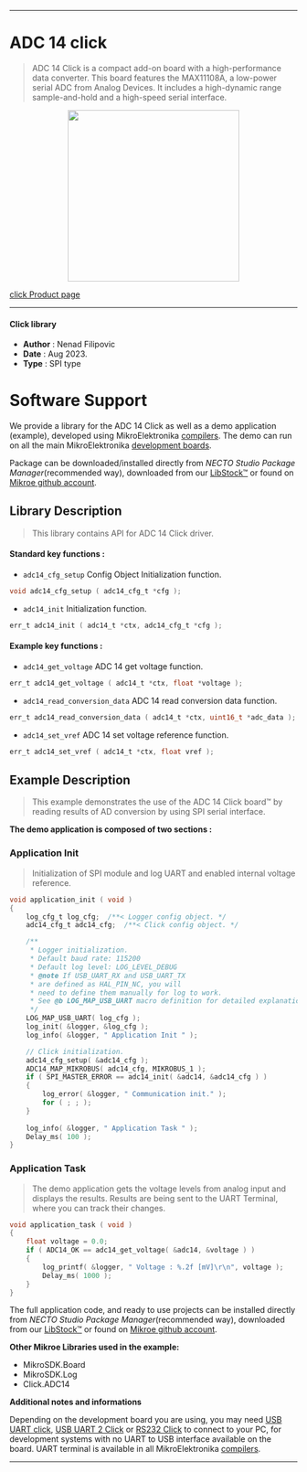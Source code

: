 
---
# ADC 14 click

> ADC 14 Click is a compact add-on board with a high-performance data converter. This board features the MAX11108A, a low-power serial ADC from Analog Devices. It includes a high-dynamic range sample-and-hold and a high-speed serial interface.

<p align="center">
  <img src="https://download.mikroe.com/images/click_for_ide/adc14_click.png" height=300px>
</p>

[click Product page](https://www.mikroe.com/adc-14-click)

---


#### Click library

- **Author**        : Nenad Filipovic
- **Date**          : Aug 2023.
- **Type**          : SPI type


# Software Support

We provide a library for the ADC 14 Click
as well as a demo application (example), developed using MikroElektronika
[compilers](https://www.mikroe.com/necto-studio).
The demo can run on all the main MikroElektronika [development boards](https://www.mikroe.com/development-boards).

Package can be downloaded/installed directly from *NECTO Studio Package Manager*(recommended way), downloaded from our [LibStock&trade;](https://libstock.mikroe.com) or found on [Mikroe github account](https://github.com/MikroElektronika/mikrosdk_click_v2/tree/master/clicks).

## Library Description

> This library contains API for ADC 14 Click driver.

#### Standard key functions :

- `adc14_cfg_setup` Config Object Initialization function.
```c
void adc14_cfg_setup ( adc14_cfg_t *cfg );
```

- `adc14_init` Initialization function.
```c
err_t adc14_init ( adc14_t *ctx, adc14_cfg_t *cfg );
```

#### Example key functions :

- `adc14_get_voltage`  ADC 14 get voltage function.
```c
err_t adc14_get_voltage ( adc14_t *ctx, float *voltage );
```

- `adc14_read_conversion_data` ADC 14 read conversion data function.
```c
err_t adc14_read_conversion_data ( adc14_t *ctx, uint16_t *adc_data );
```

- `adc14_set_vref` ADC 14 set voltage reference function.
```c
err_t adc14_set_vref ( adc14_t *ctx, float vref );
```

## Example Description

> This example demonstrates the use of the ADC 14 Click board™ 
> by reading results of AD conversion by using SPI serial interface.

**The demo application is composed of two sections :**

### Application Init

> Initialization of SPI module and log UART and enabled internal voltage reference.

```c
void application_init ( void )
{
    log_cfg_t log_cfg;  /**< Logger config object. */
    adc14_cfg_t adc14_cfg;  /**< Click config object. */

    /** 
     * Logger initialization.
     * Default baud rate: 115200
     * Default log level: LOG_LEVEL_DEBUG
     * @note If USB_UART_RX and USB_UART_TX 
     * are defined as HAL_PIN_NC, you will 
     * need to define them manually for log to work. 
     * See @b LOG_MAP_USB_UART macro definition for detailed explanation.
     */
    LOG_MAP_USB_UART( log_cfg );
    log_init( &logger, &log_cfg );
    log_info( &logger, " Application Init " );

    // Click initialization.
    adc14_cfg_setup( &adc14_cfg );
    ADC14_MAP_MIKROBUS( adc14_cfg, MIKROBUS_1 );
    if ( SPI_MASTER_ERROR == adc14_init( &adc14, &adc14_cfg ) )
    {
        log_error( &logger, " Communication init." );
        for ( ; ; );
    }
    
    log_info( &logger, " Application Task " );
    Delay_ms( 100 );
}
```

### Application Task

> The demo application gets the voltage levels from analog input and displays the results.
> Results are being sent to the UART Terminal, where you can track their changes.

```c
void application_task ( void )
{
    float voltage = 0.0;
    if ( ADC14_OK == adc14_get_voltage( &adc14, &voltage ) )
    {
        log_printf( &logger, " Voltage : %.2f [mV]\r\n", voltage );
        Delay_ms( 1000 );
    } 
}
```

The full application code, and ready to use projects can be installed directly from *NECTO Studio Package Manager*(recommended way), downloaded from our [LibStock&trade;](https://libstock.mikroe.com) or found on [Mikroe github account](https://github.com/MikroElektronika/mikrosdk_click_v2/tree/master/clicks).

**Other Mikroe Libraries used in the example:**

- MikroSDK.Board
- MikroSDK.Log
- Click.ADC14

**Additional notes and informations**

Depending on the development board you are using, you may need
[USB UART click](https://www.mikroe.com/usb-uart-click),
[USB UART 2 Click](https://www.mikroe.com/usb-uart-2-click) or
[RS232 Click](https://www.mikroe.com/rs232-click) to connect to your PC, for
development systems with no UART to USB interface available on the board. UART
terminal is available in all MikroElektronika
[compilers](https://shop.mikroe.com/compilers).

---
